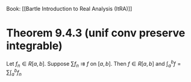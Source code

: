 Book: [[Bartle Introduction to Real Analysis (ItRA)]]
# Theorem 9.4.3 (unif conv preserve integrable)
Let $f_{n}\in R[a,b]$.
Suppose $\sum f_{n}\rightrightarrows f$ on $[a,b]$.
Then $f\in R[a,b]$ and $\int_{a}^{b}f=\sum\int_{a}^{b}f_{n}$